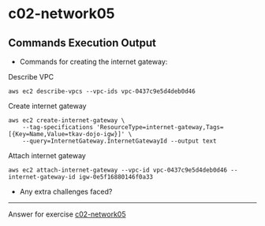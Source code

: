 # c02-network05

## Commands Execution Output

- Commands for creating the internet gateway:

Describe VPC

```
aws ec2 describe-vpcs --vpc-ids vpc-0437c9e5d4deb0d46
```

Create internet gateway

```
aws ec2 create-internet-gateway \
    --tag-specifications 'ResourceType=internet-gateway,Tags=[{Key=Name,Value=tkav-dojo-igw}]' \
    --query=InternetGateway.InternetGatewayId --output text
```

Attach internet gateway

```
aws ec2 attach-internet-gateway --vpc-id vpc-0437c9e5d4deb0d46 --internet-gateway-id igw-0e5f16880146f0a33
```


- Any extra challenges faced?


<!-- Don't change anything below this point-->
***
Answer for exercise [c02-network05](https://github.com/devopsacademyau/academy/blob/893381c6f0b69434d9e8597d3d4b1c17f9bc1371/classes/02class/exercises/c02-network05/README.md)